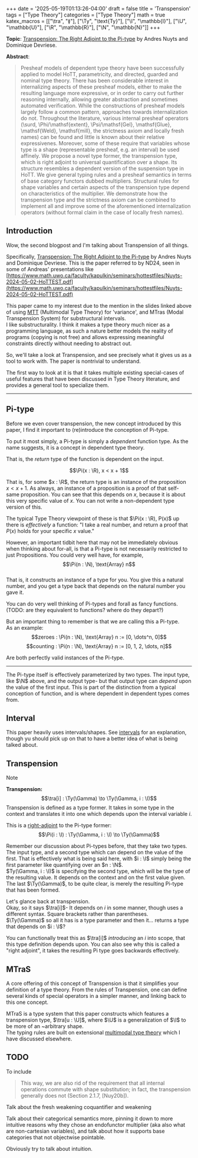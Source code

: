 +++
date = '2025-05-19T01:13:26-04:00'
draft = false
title = 'Transpension'
tags = ["Type Theory"]
categories = ["Type Theory"]
math = true
katex_macros = [["\\tra", "≬"], ["\\Ty", "\\text{Ty}"], ["\\I", "\\mathbb{I}"], ["\\U", "\\mathbb{U}"], ["\\R", "\\mathbb{R}"], ["\\N", "\\mathbb{N}"]]
+++

**Topic**: [Transpension: The Right Adjoint to the Pi-type](https://arxiv.org/abs/2008.08533) by Andres Nuyts and Dominique Devriese.

**Abstract**:
> Presheaf models of dependent type theory have been successfully applied to model HoTT, parametricity, and directed, guarded and nominal type theory. There has been considerable interest in internalizing aspects of these presheaf models, either to make the resulting language more expressive, or in order to carry out further reasoning internally, allowing greater abstraction and sometimes automated verification. While the constructions of presheaf models largely follow a common pattern, approaches towards internalization do not. Throughout the literature, various internal presheaf operators (\surd, \Phi/\mathsf{extent}, \Psi/\mathsf{Gel}, \mathsf{Glue}, \mathsf{Weld}, \mathsf{mill}, the strictness axiom and locally fresh names) can be found and little is known about their relative expressivenes. Moreover, some of these require that variables whose type is a shape (representable presheaf, e.g. an interval) be used affinely. We propose a novel type former, the transpension type, which is right adjoint to universal quantification over a shape. Its structure resembles a dependent version of the suspension type in HoTT. We give general typing rules and a presheaf semantics in terms of base category functors dubbed multipliers. Structural rules for shape variables and certain aspects of the transpension type depend on characteristics of the multiplier. We demonstrate how the transpension type and the strictness axiom can be combined to implement all and improve some of the aforementioned internalization operators (without formal claim in the case of locally fresh names).

## Introduction

Wow, the second blogpost and I'm talking about Transpension of all things.

Specifically, [Transpension: The Right Adjoint to the Pi-type](https://arxiv.org/abs/2008.08533) by Andres Nuyts and Dominique Devriese. This is the paper referred to by ND24, seen in some of Andreas' presentations like [https://www.math.uwo.ca/faculty/kapulkin/seminars/hottestfiles/Nuyts-2024-05-02-HoTTEST.pdf](https://www.math.uwo.ca/faculty/kapulkin/seminars/hottestfiles/Nuyts-2024-05-02-HoTTEST.pdf)

This paper came to my interest due to the mention in the slides linked above of using [MTT](./MultimodalTypeTheory.md) (Multimodal Type Theory) for 'variance', and MTras (Modal Transpension System) for substructural intervals.  
I like substructurality. I think it makes a type theory much nicer as a programming language, as such a nature better models the reality of programs (copying is not free) and allows expressing meaningful constraints directly without needing to abstract out.  


So, we'll take a look at Transpension, and see precisely what it gives us as a tool to work with. The paper is nontrivial to understand.  

The first way to look at it is that it takes multiple existing special-cases of useful features that have been discussed in Type Theory literature, and provides a general tool to specialize them.

<!-- TODO: Add a 'reminder' admonition kind that has a title. Maybe it should be on the side? -->
<!-- > [!note]+ Pi Types
> Tidbit! Pi types are simply 'forall'. -->

----

## Pi-type
Before we even cover transpension, the new concept introduced by this paper, I find it important to (re)introduce the conception of Pi-type.

To put it most simply, a Pi-type is simply a *dependent* function type. As the name suggests, it is a concept in dependent type theory.

That is, the *return* type of the function is dependent on the input.  

$$\Pi(x : \R), x < x + 1$$

That is, for some $x : \R$, the return type is an instance of the proposition $x < x + 1$. As always, an instance of a proposition is a proof of that self-same proposition. You can see that this depends on $x$, because it is about this very specific value of $x$. You can not write a non-dependent type version of this.

The typical Type Theory viewpoint of these is that $\Pi(x : \R), P(x)$ up there is *effectively* a function: "I take a real number, and return a proof that $P(x)$ holds for your specific $x$ value."  

However, an important tidbit here that may not be immediately obvious when thinking about for-all, is that a Pi-type is not necessarily restricted to just Propositions. You could very well have, for example,
$$\Pi(n : \N), \text{Array} n$$  
That is, it constructs an instance of a type for you. You give this a natural number, and you get a type back that depends on the natural number you gave it.

You can do very well thinking of Pi-types and forall as fancy functions. (TODO: are they equivalent to functions? where do they depart?)

But an important thing to remember is that we are calling this a Pi-type.  
As an example:
$$zeroes : \Pi(n : \N), \text{Array} n := [0, \dots^n, 0]$$
$$counting : \Pi(n : \N), \text{Array} n := [0, 1, 2, \dots, n]$$

Are both perfectly valid instances of the Pi-type.  

----

The Pi-type itself is effectively parameterized by two types. The input type, like $\N$ above, and the output type- but that output type can *depend* upon the value of the first input. This is part of the distinction from a typical conception of function, and is where dependent in dependent types comes from.

## Interval

This paper heavily uses intervals/shapes. See [intervals](./intervals.md) for an explanation, though yu should pick up on that to have a better idea of what is being talked about.

## Transpension

> [!note]
> **Transpension:**
> $$\tra[i] : \Ty(\Gamma) \to \Ty(\Gamma, i : \I)$$
> Transpension is defined as a type former. It takes in some type in the context and translates it into one which depends upon the interval variable $i$.  

This is a [right-adjoint](ncat:right-adjoint) to the Pi-type former:  
$$\Pi(i : \I) : \Ty(\Gamma, i : \I) \to \Ty(\Gamma)$$

Remember our discussion about Pi-types before, that they take two types. The input type, and a second type which can depend on the value of the first. That is effectively what is being said here, with $i : \I$ simply being the first parameter like quantifying over an $n : \N$.  
$Ty(\Gamma, i : \I)$ is specifying the second type, which will be the type of the resulting value. It depends on the context and on the first value given. The last $\Ty(\Gamma)$, to be quite clear, is merely the resulting Pi-type that has been formed.  

Let's glance back at transpension.  
Okay, so it says $\tra[i]$- It depends on $i$ in some manner, though uses a different syntax. Square brackets rather than parentheses.  
$\Ty(\Gamma)$ so all it has is a type parameter and then it... returns a type that depends on $i : \I$?

You can functionally treat this as $\tra[i]$ *introducing* an $i$ into scope, that this type definition depends upon. You can also see why this is called a "right adjoint", it takes the resulting Pi type goes backwards effectively.

## MTraS
A core offering of this concept of Transpension is that it simplifies your definition of a type theory. From the rules of Transpension, one can define several kinds of special operators in a simpler manner, and linking back to this one concept.

MTraS is a type system that this paper constructs which features a transpension type, $\tra[u : \U]$, where $\U$ is a generalization of $\I$ to be more of an ~arbitrary shape.  
The typing rules are built on extensional [multimodal type theory](./multimodal-type-theory.md) which I have discussed elsewhere.



## TODO
To include
> This way, we are also rid of
the requirement that all internal operations commute with shape substitution; in fact, the
transpension generally does not (Section 2.1.7, [Nuy20b]).

Talk about the fresh weakening coquantifier and weakening

Talk about their categorical semantics more, pinning it down to more intuitive reasons why they chose an endofunctor multiplier (aka also what are non-cartesian variables), and talk about how it supports base categories that not objectwise pointable.

Obviously try to talk about intuition.